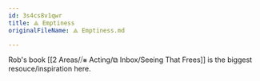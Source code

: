 ```yaml
---
id: 3s4cs8v1qwr
title: ⟁ Emptiness
originalFileName: ⟁ Emptiness.md

---
```


Rob's book [[2 Areas/⧸⨳ Acting/⧉ Inbox/Seeing That Frees]] is the biggest resouce/inspiration here.
